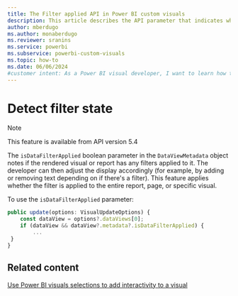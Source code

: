 ```yaml
---
title: The Filter applied API in Power BI custom visuals
description: This article describes the API parameter that indicates whether or not a filter is applied to a visual.
author: mberdugo
ms.author: monaberdugo
ms.reviewer: sranins
ms.service: powerbi
ms.subservice: powerbi-custom-visuals
ms.topic: how-to
ms.date: 06/06/2024
#customer intent: As a Power BI visual developer, I want to learn how to detect if a filter is applied to a visual so that I can adjust the display accordingly.
---
```


# Detect filter state

> [!NOTE]
> This feature is available from API version 5.4

The `isDataFilterApplied` boolean parameter in the `DataViewMetadata` object notes if the rendered visual or report has any filters applied to it. The developer can then adjust the display accordingly (for example, by adding or removing text depending on if there's a filter). This feature applies whether the filter is applied to the entire report, page, or specific visual.

To use the `isDataFilterApplied` parameter:

```typescript
public update(options: VisualUpdateOptions) {
    const dataView = options?.dataViews[0]; 
    if (dataView && dataView?.metadata?.isDataFilterApplied) {
        ...
 }
}
```

## Related content

[Use Power BI visuals selections to add interactivity to a visual](selection-api.md)
